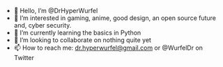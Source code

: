 - 👋 Hello, I’m @DrHyperWurfel
- 👀 I’m interested in gaming, anime, good design, an open source future and, cyber security.
- 🌱 I’m currently learning the basics in Python 
- 💞️ I’m looking to collaborate on nothing quite yet
- 📫 How to reach me: dr.hyperwurfel@gmail.com or @WurfelDr on Twitter


